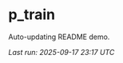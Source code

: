 # p_train

Auto-updating README demo.

<!--START_SECTION:status-->
_Last run: 2025-09-17 23:17 UTC_
<!--END_SECTION:status-->















































































































































































































































































































































































































































































































































































































































































